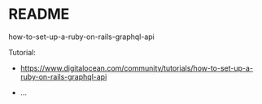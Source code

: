 # README

how-to-set-up-a-ruby-on-rails-graphql-api

Tutorial:

* https://www.digitalocean.com/community/tutorials/how-to-set-up-a-ruby-on-rails-graphql-api

* ...
